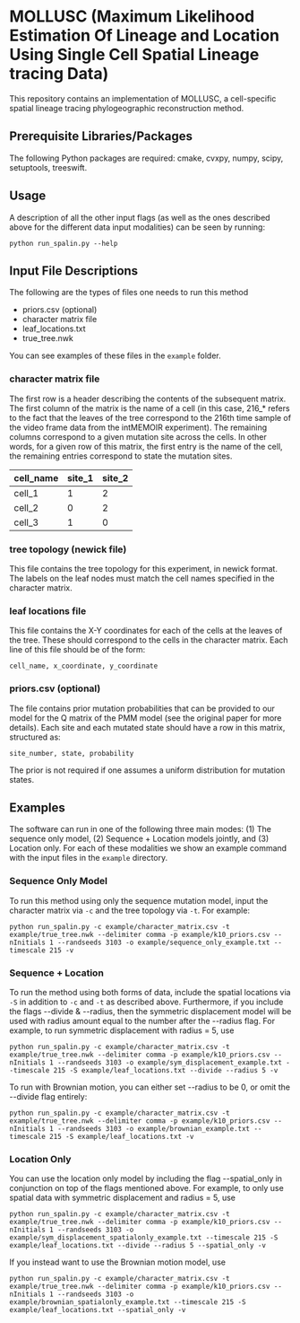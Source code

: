 # MOLLUSC (Maximum Likelihood Estimation Of Lineage and Location Using Single Cell Spatial Lineage tracing Data)

This repository contains an implementation of MOLLUSC, a cell-specific spatial lineage tracing phylogeographic reconstruction method.

## Prerequisite Libraries/Packages
The following Python packages are required: cmake, cvxpy, numpy, scipy, setuptools, treeswift.

## Usage
A description of all the other input flags (as well as the ones described above for the different data input modalities) can be seen by running:
```
python run_spalin.py --help
```

## Input File Descriptions
The following are the types of files one needs to run this method

- priors.csv (optional)
- character matrix file
- leaf_locations.txt
- true_tree.nwk

You can see examples of these files in the `example` folder.

### character matrix file
The first row is a header describing the contents of the subsequent matrix. The first column of the matrix is the name of a cell (in this case, 216_* refers to the fact that the leaves of the tree correspond to the 216th time sample of the video frame data from the intMEMOIR experiment). The remaining columns correspond to a given mutation site across the cells. In other words, for a given row of this matrix, the first entry is the name of the cell, the remaining  entries correspond to state the mutation sites. 

| cell_name  | site_1 | site_2 |
| ------------- | ------------- | ------------- |
| cell_1  | 1  | 2  |
| cell_2  | 0  | 2  |
| cell_3  | 1  | 0  |

### tree topology (newick file)
This file contains the tree topology for this experiment, in newick format. The labels on the leaf nodes must match the cell names specified in the character matrix.

### leaf locations file
This file contains the X-Y coordinates for each of the cells at the leaves of the tree. These should correspond to the cells in the character matrix. Each line of this file should be of the form:

```
cell_name, x_coordinate, y_coordinate
```

### priors.csv (optional)
The file contains prior mutation probabilities that can be provided to our model for the Q matrix of the PMM model (see the original paper for more details). Each site and each mutated state should have a row in this matrix, structured as:

```
site_number, state, probability 
```
The prior is not required if one assumes a uniform distribution for mutation states.

## Examples
The software can run in one of the following three main modes: (1) The sequence only model, (2) Sequence + Location models jointly, and (3) Location only. 
For each of these modalities we show an example command with the input files in the `example` directory.

### Sequence Only Model

To run this method using only the sequence mutation model, input the character matrix via `-c` and the tree topology via `-t`. For example: 
```
python run_spalin.py -c example/character_matrix.csv -t example/true_tree.nwk --delimiter comma -p example/k10_priors.csv --nInitials 1 --randseeds 3103 -o example/sequence_only_example.txt --timescale 215 -v
```

### Sequence + Location
To run the method using both forms of data, include the spatial locations via `-S` in addition to `-c` and `-t` as described above. Furthermore, if you include the flags --divide & --radius, then the symmetric displacement model will be used with radius amount equal to the number after the --radius flag. For example, to run symmetric displacement with radius = 5, use
```
python run_spalin.py -c example/character_matrix.csv -t example/true_tree.nwk --delimiter comma -p example/k10_priors.csv --nInitials 1 --randseeds 3103 -o example/sym_displacement_example.txt --timescale 215 -S example/leaf_locations.txt --divide --radius 5 -v
```

To run with Brownian motion, you can either set --radius to be 0, or omit the --divide flag entirely: 
```
python run_spalin.py -c example/character_matrix.csv -t example/true_tree.nwk --delimiter comma -p example/k10_priors.csv --nInitials 1 --randseeds 3103 -o example/brownian_example.txt --timescale 215 -S example/leaf_locations.txt -v
```

### Location Only
You can use the location only model by including the flag --spatial_only in conjunction on top of the flags mentioned above. 
For example, to only use spatial data with symmetric displacement and radius = 5, use
```
python run_spalin.py -c example/character_matrix.csv -t example/true_tree.nwk --delimiter comma -p example/k10_priors.csv --nInitials 1 --randseeds 3103 -o example/sym_displacement_spatialonly_example.txt --timescale 215 -S example/leaf_locations.txt --divide --radius 5 --spatial_only -v
```
If you instead want to use the Brownian motion model, use
```
python run_spalin.py -c example/character_matrix.csv -t example/true_tree.nwk --delimiter comma -p example/k10_priors.csv --nInitials 1 --randseeds 3103 -o example/brownian_spatialonly_example.txt --timescale 215 -S example/leaf_locations.txt --spatial_only -v
```

